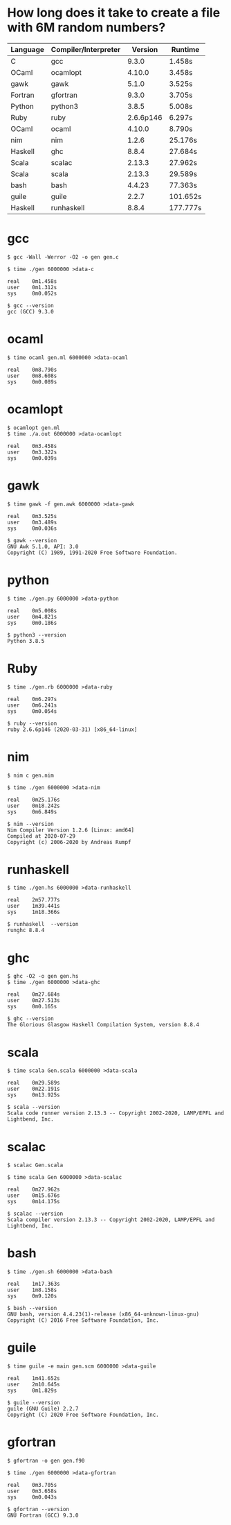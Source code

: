 
# How long does it take to create a file with 6M random numbers?

Language | Compiler/Interpreter | Version   | Runtime
---------|----------------------|-----------|--------
C        | gcc                  | 9.3.0     | 1.458s
OCaml    | ocamlopt             | 4.10.0    | 3.458s
gawk     | gawk                 | 5.1.0     | 3.525s
Fortran  | gfortran             | 9.3.0     | 3.705s
Python   | python3              | 3.8.5     | 5.008s
Ruby     | ruby                 | 2.6.6p146 | 6.297s
OCaml    | ocaml                | 4.10.0    | 8.790s
nim      | nim                  | 1.2.6     | 25.176s
Haskell  | ghc                  | 8.8.4     | 27.684s
Scala    | scalac               | 2.13.3    | 27.962s
Scala    | scala                | 2.13.3    | 29.589s
bash     | bash                 | 4.4.23    | 77.363s
guile    | guile                | 2.2.7     | 101.652s
Haskell  | runhaskell           | 8.8.4     | 177.777s

# gcc

```
$ gcc -Wall -Werror -O2 -o gen gen.c

$ time ./gen 6000000 >data-c

real    0m1.458s
user    0m1.312s
sys     0m0.052s

$ gcc --version
gcc (GCC) 9.3.0
```

# ocaml

```
$ time ocaml gen.ml 6000000 >data-ocaml

real    0m8.790s
user    0m8.608s
sys     0m0.089s
```

# ocamlopt

```
$ ocamlopt gen.ml
$ time ./a.out 6000000 >data-ocamlopt

real    0m3.458s
user    0m3.322s
sys     0m0.039s
```

# gawk

```
$ time gawk -f gen.awk 6000000 >data-gawk

real    0m3.525s
user    0m3.489s
sys     0m0.036s

$ gawk --version
GNU Awk 5.1.0, API: 3.0
Copyright (C) 1989, 1991-2020 Free Software Foundation.
```

# python

```
$ time ./gen.py 6000000 >data-python

real    0m5.008s
user    0m4.821s
sys     0m0.186s

$ python3 --version
Python 3.8.5
```

# Ruby

```
$ time ./gen.rb 6000000 >data-ruby

real    0m6.297s
user    0m6.241s
sys     0m0.054s

$ ruby --version
ruby 2.6.6p146 (2020-03-31) [x86_64-linux]
```

# nim

```
$ nim c gen.nim

$ time ./gen 6000000 >data-nim

real    0m25.176s
user    0m18.242s
sys     0m6.849s

$ nim --version
Nim Compiler Version 1.2.6 [Linux: amd64]
Compiled at 2020-07-29
Copyright (c) 2006-2020 by Andreas Rumpf
```

# runhaskell

```
$ time ./gen.hs 6000000 >data-runhaskell

real    2m57.777s
user    1m39.441s
sys     1m18.366s

$ runhaskell  --version
runghc 8.8.4
```

# ghc

```
$ ghc -O2 -o gen gen.hs
$ time ./gen 6000000 >data-ghc

real    0m27.684s
user    0m27.513s
sys     0m0.165s

$ ghc --version
The Glorious Glasgow Haskell Compilation System, version 8.8.4
```

# scala

```
$ time scala Gen.scala 6000000 >data-scala

real    0m29.589s
user    0m22.191s
sys     0m13.925s

$ scala --version
Scala code runner version 2.13.3 -- Copyright 2002-2020, LAMP/EPFL and Lightbend, Inc.
```

# scalac

```
$ scalac Gen.scala

$ time scala Gen 6000000 >data-scalac

real    0m27.962s
user    0m15.676s
sys     0m14.175s

$ scalac --version
Scala compiler version 2.13.3 -- Copyright 2002-2020, LAMP/EPFL and Lightbend, Inc.
```

# bash

```
$ time ./gen.sh 6000000 >data-bash

real    1m17.363s
user    1m8.158s
sys     0m9.120s

$ bash --version
GNU bash, version 4.4.23(1)-release (x86_64-unknown-linux-gnu)
Copyright (C) 2016 Free Software Foundation, Inc.
```

# guile

```
$ time guile -e main gen.scm 6000000 >data-guile

real    1m41.652s
user    2m10.645s
sys     0m1.829s

$ guile --version
guile (GNU Guile) 2.2.7
Copyright (C) 2020 Free Software Foundation, Inc.
```


# gfortran

```
$ gfortran -o gen gen.f90

$ time ./gen 6000000 >data-gfortran

real    0m3.705s
user    0m3.658s
sys     0m0.043s

$ gfortran --version
GNU Fortran (GCC) 9.3.0
```
